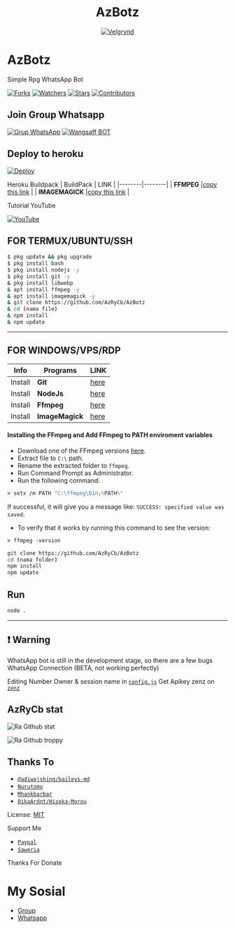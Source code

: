 <h1 align="center">AzBotz</h1>


<p align="center">
  <a href="https://ibb.co/QQX130c"><img src="https://i.ibb.co/TBVZ0YH/thumb.jpg" alt="Velgrynd"></a>
</p>

# AzBotz
Simple Rpg WhatsApp Bot

<a href="https://github.com/Dawnfrosty/Mike-bot/network/members"><img title="Forks" src="https://img.shields.io/github/forks/Dawnfrosty/Mike-bot?label=Forks&color=blue&style=flat-square"></a>
<a href="https://github.com/Dawnfrosty/Mike-bot/watchers"><img title="Watchers" src="https://img.shields.io/github/watchers/Dawnfrosty/Mike-bot?label=Watchers&color=green&style=flat-square"></a>
<a href="https://github.com/Dawnfrosty/Mike-bot/stargazers"><img title="Stars" src="https://img.shields.io/github/stars/Dawnfrosty/Mike-bot?label=Stars&color=yellow&style=flat-square"></a>
<a href="https://github.com/Dawnfrosty/Mike-bot/graphs/contributors"><img title="Contributors" src="https://img.shields.io/github/contributors/Dawnfrosty/Mike-bot?label=Contributors&color=blue&style=flat-square"></a>

## Join Group Whatsapp
[![Grup WhatsApp](https://img.shields.io/badge/WhatsApp%20Group-25D366?style=for-the-badge&logo=whatsapp&logoColor=white)](https://chat.whatsapp.com/GNOimnXOQoR10oOjCsadXZ) 
[![Wangsaff BOT](https://img.shields.io/badge/Wangsaff%20BOT-25D366?style=for-the-badge&logo=whatsapp&logoColor=white)](https://wa.me/6282195470493/)

## Deploy to heroku

[![Deploy](https://www.herokucdn.com/deploy/button.svg)](https://heroku.com/deploy?template=https://github.com/AzRyCb/V3)

Heroku Buildpack
| BuildPack | LINK |
|--------|--------|
| **FFMPEG** |[copy this link](https://github.com/jonathanong/heroku-buildpack-ffmpeg-latest.git)  |
| **IMAGEMAGICK** |[copy this link](https://github.com/DuckyTeam/heroku-buildpack-imagemagick)  |

Tutorial YouTube

[![YouTube](https://img.shields.io/badge/YouTube-Video-red)](https://youtu.be/DzNIL45qHaM)

## FOR TERMUX/UBUNTU/SSH

```bash
$ pkg update && pkg upgrade
$ pkg install bash
$ pkg install nodejs -y 
$ pkg install git -y 
& pkg install libwebp 
& apt install ffmpeg -y
& apt install imagemagick -y
& git clone https://github.com/AzRyCb/AzBotz
& cd (nama file)
& npm install
& npm update
```
---------

## FOR WINDOWS/VPS/RDP

| Info | Programs | LINK |
|-----|--------|--------|
| Install | **Git** |[here](https://git-scm.com/downloads) |
| Install | **NodeJs** |[here](https://nodejs.org/en/download) | \n(**Add FFmpeg to PATH enviroment variables**)
| Install | **Ffmpeg** |[here](https://ffmpeg.org/download.html) | 
| Install | **ImageMagick** |[here](https://imagemagick.org/script/download.php) |

#### Installing the FFmpeg and Add FFmpeg to PATH enviroment variables
* Download one of the FFmpeg versions [here](https://ffmpeg.org/download.html).
* Extract file to `C:\` path.
* Rename the extracted folder to `ffmpeg`.
* Run Command Prompt as Administrator.
* Run the following command:
```cmd
> setx /m PATH "C:\ffmpeg\bin;%PATH%"
```
If successful, it will give you a message like:
`SUCCESS: specified value was saved`.

* To verify that it works by running this command to see the version:
```cmd
> ffmpeg -version
```

```bash
git clone https://github.com/AzRyCb/AzBotz
cd (nama folder) 
npm install
npm update
```
## Run

```bash
node .
```

---------
## ❗ Warning
WhatsApp bot is still in the development stage, so there are a few bugs
WhatsApp Connection (BETA, not working perfectly)

Editing Number Owner & session name in [`config.js`](https://github.com/DikaArdnt/Hisoka-Morou/blob/master/config.js)
Get Apikey zenz on [`zenz`](https://zenzapi.xyz/dashboard)


## AzRyCb stat
![Ra Github stat](https://github-readme-stats.vercel.app/api?username=AzRyCb&theme=midnight-purple&show_icons=true) 

![Ra Github troppy](https://github-profile-trophy.vercel.app/?username=AzRyCb&theme=monokai)

## Thanks To
* [`@adiwajshing/baileys-md`](https://github.com/adiwajshing/baileys/tree/multi-device)
* [`Nurutomo`](https://github.com/Nurutomo)
* [`Mhankbarbar`](https://github.com/MhankBarBar)
* [`DikaArdnt/Hisoka-Morou`](https://github.com/DikaArdnt/Hisoka-Morou)

License: [MIT](https://en.wikipedia.org/wiki/MIT_License)

Support Me
* [`Paypal`](https://www.paypal.me/Cakhaho)
* [`Saweria`](https://saweria.co/DikaArdnt)

Thanks For Donate

# My Sosial 
- [Group ](https://chat.whatsapp.com/GNOimnXOQoR10oOjCsadXZ) 
- [Whatsapp ](https://wa.me/6285795035419)

